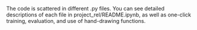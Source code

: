 The code is scattered in different .py files. 
You can see detailed descriptions of each file in project_rel/README.ipynb, as well as one-click training, evaluation, and use of hand-drawing functions.
